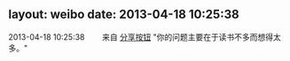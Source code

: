 layout: weibo
date: 2013-04-18 10:25:38
---
<meta name="referrer" content="no-referrer" />

2013-04-18 10:25:38  &nbsp;&nbsp;&nbsp;&nbsp;&nbsp;&nbsp; 来自 <a href="http://app.weibo.com/t/feed/cUcI1A" rel="nofollow">分享按钮</a>
"你的问题主要在于读书不多而想得太多。" ​​​
